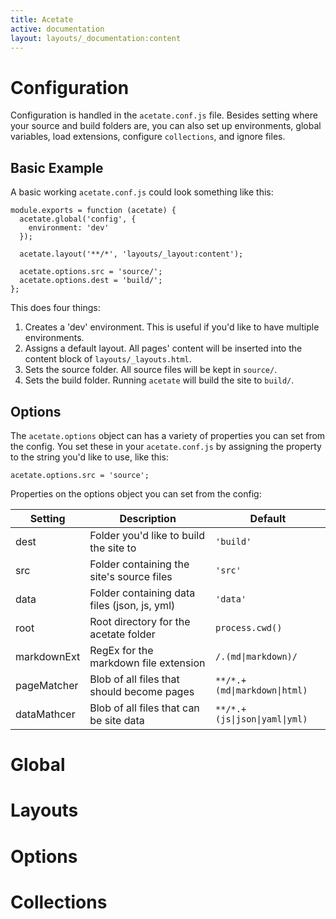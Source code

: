 ```yaml
---
title: Acetate
active: documentation
layout: layouts/_documentation:content
---
```


# Configuration

Configuration is handled in the `acetate.conf.js` file. Besides setting where your source and build folders are, you can also set up environments, global variables, load extensions, configure `collections`, and ignore files.

## Basic Example

A basic working `acetate.conf.js` could look something like this:

```
module.exports = function (acetate) {
  acetate.global('config', {
    environment: 'dev'
  });

  acetate.layout('**/*', 'layouts/_layout:content');

  acetate.options.src = 'source/';
  acetate.options.dest = 'build/';
};
```

This does four things:

1. Creates a 'dev' environment. This is useful if you'd like to have multiple environments.
2. Assigns a default layout. All pages' content will be inserted into the content block of `layouts/_layouts.html`.
3. Sets the source folder. All source files will be kept in `source/`.
4. Sets the build folder. Running `acetate` will build the site to `build/`.

## Options

The `acetate.options` object can has a variety of properties you can set from the config. You set these in your `acetate.conf.js` by assigning the property to the string you'd like to use, like this:

```
acetate.options.src = 'source';
```

Properties on the options object you can set from the config:

| Setting     | Description                                   | Default |
| ----------- | --------------------------------------------- | ------------------ |
| dest        | Folder you'd like to build the site to        | `'build'` |
| src         | Folder containing the site's source files     | `'src'` |
| data        | Folder containing data files (json, js, yml)  | `'data'` |
| root        | Root directory for the acetate folder         | `process.cwd()` |
| markdownExt | RegEx for the markdown file extension         | <code>/\.(md&#124;markdown)/</code> |
| pageMatcher | Blob of all files that should become pages    | <code>**/*.+(md&#124;markdown&#124;html)</code> |
| dataMathcer | Blob of all files that can be site data       | <code>**/*.+(js&#124;json&#124;yaml&#124;yml)</code> |

# Global

# Layouts

# Options

# Collections